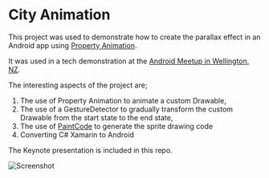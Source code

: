 # City Animation

This project was used to demonstrate how to create the parallax effect in an Android app using [Property Animation](http://developer.android.com/guide/topics/graphics/prop-animation.html).

It was used in a tech demonstration at the [Android Meetup in Wellington, NZ](http://www.meetup.com/Wellington-Android-Development-Meetup/events/219969880/).

The interesting aspects of the project are;

1.	The use of Property Animation to animate a custom Drawable,
2.	The use of a GestureDetector to gradually transform the custom Drawable from the start state to the end state,
3.	The use of [PaintCode](http://www.paintcodeapp.com) to generate the sprite drawing code
4.	Converting C# Xamarin to Android

The Keynote presentation is included in this repo.

![Screenshot](https://drive.google.com/file/d/0B8xaQpV_Rb2YbTRxSWRUNGd0U3c/view?usp=sharing)


